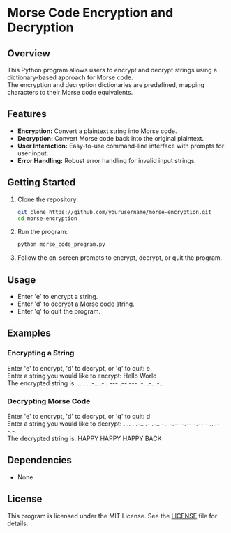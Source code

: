 # Morse Code Encryption and Decryption

## Overview

This Python program allows users to encrypt and decrypt strings using a dictionary-based approach for Morse code.  
The encryption and decryption dictionaries are predefined, mapping characters to their Morse code equivalents.

## Features

- **Encryption:** Convert a plaintext string into Morse code.
- **Decryption:** Convert Morse code back into the original plaintext.
- **User Interaction:** Easy-to-use command-line interface with prompts for user input.
- **Error Handling:** Robust error handling for invalid input strings.

## Getting Started

1. Clone the repository:

   ```bash
   git clone https://github.com/yourusername/morse-encryption.git
   cd morse-encryption
   ```

2. Run the program:

   ```bash
   python morse_code_program.py
   ```

3. Follow the on-screen prompts to encrypt, decrypt, or quit the program.

## Usage

- Enter 'e' to encrypt a string.
- Enter 'd' to decrypt a Morse code string.
- Enter 'q' to quit the program.

## Examples

### Encrypting a String

Enter 'e' to encrypt, 'd' to decrypt, or 'q' to quit: e  
Enter a string you would like to encrypt: Hello World  
The encrypted string is: .... . .-.. .-.. --- .-- --- .-. .-.. -..

### Decrypting Morse Code

Enter 'e' to encrypt, 'd' to decrypt, or 'q' to quit: d  
Enter a string you would like to decrypt: .... . .-.. .- .-.. -.. -.-- -.-- -.-- -... .- -.-.  
The decrypted string is: HAPPY HAPPY HAPPY BACK

## Dependencies

- None

## License

This program is licensed under the MIT License. See the [LICENSE](LICENSE) file for details.
